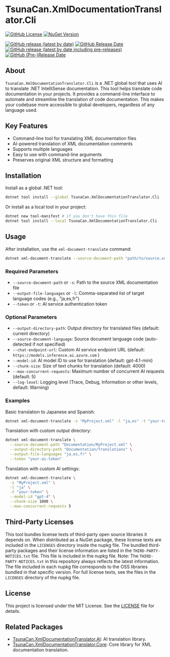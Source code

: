 ﻿# TsunaCan.XmlDocumentationTranslator.Cli

<!-- textlint-disable -->
[![GitHub License](https://img.shields.io/github/license/tsuna-can-se/xml-documentation-translator?style=for-the-badge&color=purple)](https://github.com/tsuna-can-se/xml-documentation-translator/blob/main/LICENSE)
[![NuGet Version](https://img.shields.io/nuget/v/TsunaCan.XmlDocumentationTranslator.Cli?style=for-the-badge)](https://www.nuget.org/packages/TsunaCan.XmlDocumentationTranslator.Cli)

[![GitHub release (latest by date)](https://img.shields.io/github/v/release/tsuna-can-se/xml-documentation-translator?color=deep-green&label=latest%20version&style=for-the-badge)](https://github.com/tsuna-can-se/xml-documentation-translator/releases)
[![GitHub Release Date](https://img.shields.io/github/release-date/tsuna-can-se/xml-documentation-translator?color=deep-green&label=released%20in&style=for-the-badge)](https://github.com/tsuna-can-se/xml-documentation-translator/releases)
[![GitHub release (latest by date including pre-releases)](https://img.shields.io/github/v/release/tsuna-can-se/xml-documentation-translator?color=green&include_prereleases&label=latest%20dev%20version&style=for-the-badge)](https://github.com/tsuna-can-se/xml-documentation-translator/releases)
[![GitHub (Pre-)Release Date](https://img.shields.io/github/release-date-pre/tsuna-can-se/xml-documentation-translator?color=green&label=released%20in&style=for-the-badge)](https://github.com/tsuna-can-se/xml-documentation-translator/releases)
<!-- textlint-enable -->

## About

`TsunaCan.XmlDocumentationTranslator.Cli` is a .NET global tool that uses AI to translate .NET IntelliSense documentation.
This tool helps translate code documentation in your projects.
It provides a command-line interface to automate and streamline the translation of code documentation.
This makes your codebase more accessible to global developers, regardless of any language used.

## Key Features

- Command-line tool for translating XML documentation files
- AI-powered translation of XML documentation comments
- Supports multiple languages
- Easy to use with command-line arguments
- Preserves original XML structure and formatting

## Installation

Install as a global .NET tool:

```sh
dotnet tool install --global TsunaCan.XmlDocumentationTranslator.Cli
```

Or install as a local tool in your project:

```sh
dotnet new tool-manifest # if you don't have this file
dotnet tool install --local TsunaCan.XmlDocumentationTranslator.Cli
```

## Usage

After installation, use the `xml-document-translate` command:

```sh
dotnet xml-document-translate --source-document-path "path/to/source.xml" --output-file-languages "ja,es,fr" --token "your-ai-token"
```

### Required Parameters

- `--source-document-path` or `-s`: Path to the source XML documentation file
- `--output-file-languages` or `-l`: Comma-separated list of target language codes (e.g., "ja,es,fr")
- `--token` or `-t`: AI service authentication token

### Optional Parameters

- `--output-directory-path`: Output directory for translated files (default: current directory)
- `--source-document-language`: Source document language code (auto-detected if not specified)
- `--chat-endpoint-url`: Custom AI service endpoint URL (default: `https://models.inference.ai.azure.com` )
- `--model-id`: AI model ID to use for translation (default: gpt-4.1-mini)
- `--chunk-size`: Size of text chunks for translation (default: 4000)
- `--max-concurrent-requests`: Maximum number of concurrent AI requests (default: 5)
- `--log-level`: Logging level (Trace, Debug, Information or other levels, default: Warning)

### Examples

Basic translation to Japanese and Spanish:

```sh
dotnet xml-document-translate -s "MyProject.xml" -l "ja,es" -t "your-token"
```

Translation with custom output directory:

```sh
dotnet xml-document-translate \
  --source-document-path "Documentation/MyProject.xml" \
  --output-directory-path "Documentation/Translations" \
  --output-file-languages "ja,es,fr" \
  --token "your-ai-token"
```

Translation with custom AI settings:

```sh
dotnet xml-document-translate \
  -s "MyProject.xml" \
  -l "ja" \
  -t "your-token" \
  --model-id "gpt-4" \
  --chunk-size 1000 \
  --max-concurrent-requests 5
```

## Third-Party Licenses

This tool bundles license texts of third-party open source libraries it depends on.
When distributed as a NuGet package, these license texts are included in the `LICENSES` directory inside the nupkg file.
The bundled third-party packages and their license information are listed in the `THIRD-PARTY-NOTICES.txt` file.
This file is included in the nupkg file.
Note: The `THIRD-PARTY-NOTICES.txt` in this repository always reflects the latest information.
The file included in each nupkg file corresponds to the OSS libraries bundled in that specific version.
For full license texts, see the files in the `LICENSES` directory of the nupkg file.

## License

This project is licensed under the MIT License.
See the [LICENSE](https://github.com/tsuna-can-se/xml-documentation-translator/blob/main/LICENSE) file for details.

## Related Packages

- [TsunaCan.XmlDocumentationTranslator.AI][ai-nuget]: AI translation library.
- [TsunaCan.XmlDocumentationTranslator.Core][core-nuget]: Core library for XML documentation translation.

[ai-nuget]: https://www.nuget.org/packages/TsunaCan.XmlDocumentationTranslator.AI
[core-nuget]: https://www.nuget.org/packages/TsunaCan.XmlDocumentationTranslator.Core

